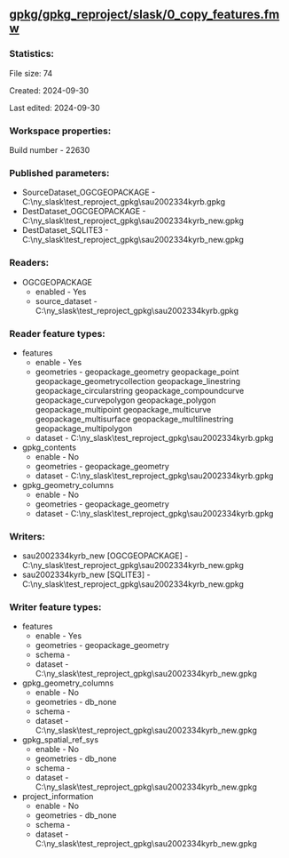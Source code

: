 ﻿## [gpkg/gpkg_reproject/slask/0_copy_features.fmw](https://github.com/kicki58/kix_working_dir/blob/master/gpkg/gpkg_reproject/slask/0_copy_features.fmw)

### Statistics:
File size: 74

Created: 2024-09-30

Last edited: 2024-09-30


### Workspace properties:
Build number    - 22630

### Published parameters:
*  SourceDataset_OGCGEOPACKAGE    -   C:\ny_slask\test_reproject_gpkg\sau2002334kyrb.gpkg
*  DestDataset_OGCGEOPACKAGE    -   C:\ny_slask\test_reproject_gpkg\sau2002334kyrb_new.gpkg
*  DestDataset_SQLITE3    -   C:\ny_slask\test_reproject_gpkg\sau2002334kyrb_new.gpkg

### Readers:
*  OGCGEOPACKAGE
    * enabled    -  Yes
    * source_dataset    -   C:\ny_slask\test_reproject_gpkg\sau2002334kyrb.gpkg

### Reader feature types:
*  features
    * enable - Yes
    * geometries - geopackage_geometry geopackage_point geopackage_geometrycollection geopackage_linestring geopackage_circularstring geopackage_compoundcurve geopackage_curvepolygon geopackage_polygon geopackage_multipoint geopackage_multicurve geopackage_multisurface geopackage_multilinestring geopackage_multipolygon
    * dataset - C:\ny_slask\test_reproject_gpkg\sau2002334kyrb.gpkg
*  gpkg_contents
    * enable - No
    * geometries - geopackage_geometry
    * dataset - C:\ny_slask\test_reproject_gpkg\sau2002334kyrb.gpkg
*  gpkg_geometry_columns
    * enable - No
    * geometries - geopackage_geometry
    * dataset - C:\ny_slask\test_reproject_gpkg\sau2002334kyrb.gpkg


### Writers:
*  sau2002334kyrb_new [OGCGEOPACKAGE]    -   C:\ny_slask\test_reproject_gpkg\sau2002334kyrb_new.gpkg
*  sau2002334kyrb_new [SQLITE3]    -   C:\ny_slask\test_reproject_gpkg\sau2002334kyrb_new.gpkg

### Writer feature types:
*  features
    * enable - Yes
    * geometries - geopackage_geometry
    * schema - 
    * dataset - C:\ny_slask\test_reproject_gpkg\sau2002334kyrb_new.gpkg
*  gpkg_geometry_columns
    * enable - No
    * geometries - db_none
    * schema - 
    * dataset - C:\ny_slask\test_reproject_gpkg\sau2002334kyrb_new.gpkg
*  gpkg_spatial_ref_sys
    * enable - No
    * geometries - db_none
    * schema - 
    * dataset - C:\ny_slask\test_reproject_gpkg\sau2002334kyrb_new.gpkg
*  project_information
    * enable - No
    * geometries - db_none
    * schema - 
    * dataset - C:\ny_slask\test_reproject_gpkg\sau2002334kyrb_new.gpkg


